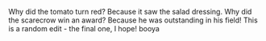 Why did the tomato turn red? Because it saw the salad dressing. Why did the scarecrow win an award? Because he was outstanding in his field! This is a random edit - the final one, I hope! booya

